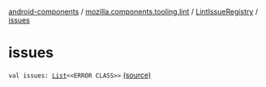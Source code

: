 [android-components](../../index.md) / [mozilla.components.tooling.lint](../index.md) / [LintIssueRegistry](index.md) / [issues](./issues.md)

# issues

`val issues: `[`List`](https://kotlinlang.org/api/latest/jvm/stdlib/kotlin.collections/-list/index.html)`<<ERROR CLASS>>` [(source)](https://github.com/mozilla-mobile/android-components/blob/master/components/tooling/lint/src/main/java/mozilla/components/tooling/lint/LintIssueRegistry.kt#L16)